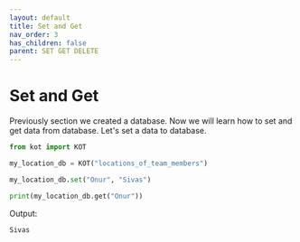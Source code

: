 ```yaml
---
layout: default
title: Set and Get
nav_order: 3
has_children: false
parent: SET GET DELETE
---
```


# Set and Get
Previously section we created a database. Now we will learn how to set and get data from database. Let's set a data to database.

```python
from kot import KOT

my_location_db = KOT("locations_of_team_members")

my_location_db.set("Onur", "Sivas")

print(my_location_db.get("Onur"))
```

Output:

```console
Sivas
```